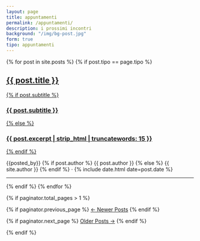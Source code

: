 ```yaml
---
layout: page
title: appuntamenti
permalink: /appuntamenti/
description: i prossimi incontri
background: "/img/bg-post.jpg"
form: true
tipo: appuntamenti
---
```



{% for post in site.posts  %}
  {% if post.tipo == page.tipo %}
<article class="post-preview">
  <a href="{{ post.url | prepend: site.baseurl | replace: '//', '/' }}">
    <h2 class="post-title">{{ post.title }}</h2>
    {% if post.subtitle %}
    <h3 class="post-subtitle">{{ post.subtitle }}</h3>
    {% else %}
    <h3 class="post-subtitle">{{ post.excerpt | strip_html | truncatewords: 15 }}</h3>
    {% endif %}
  </a>
  <p class="post-meta">{{posted_by}}
    {% if post.author %}
    {{ post.author }}
    {% else %}
    {{ site.author }}
    {% endif %}
    &middot;  {% include date.html  date=post.date %} 
  </p>
</article>

<hr>
    {% endif %}
{% endfor %}

<!-- Pager -->
{% if paginator.total_pages > 1 %}

<div class="clearfix">

  {% if paginator.previous_page %}
  <a class="btn btn-primary float-left" href="{{ paginator.previous_page_path | prepend: site.baseurl | replace: '//', '/' }}">&larr;
    Newer<span class="d-none d-md-inline"> Posts</span></a>
  {% endif %}

  {% if paginator.next_page %}
  <a class="btn btn-primary float-right" href="{{ paginator.next_page_path | prepend: site.baseurl | replace: '//', '/' }}">Older<span class="d-none d-md-inline"> Posts</span> &rarr;</a>
  {% endif %}

</div>

{% endif %}
